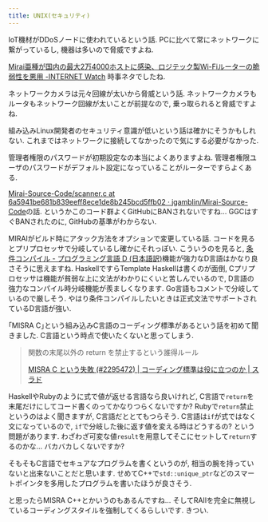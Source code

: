 ```yaml
---
title: UNIX(セキュリティ)
---
```


IoT機材がDDoSノードに使われているという話.
PCに比べて常にネットワークに繋がっているし,
機器は多いので脅威ですよね.

[Mirai亜種が国内の最大2万4000ホストに感染、ロジテック製Wi-Fiルーターの脆弱性を悪用 -INTERNET Watch](https://internet.watch.impress.co.jp/docs/news/1097777.html)
時事ネタでしたね.

ネットワークカメラは元々回線が太いから脅威という話.
ネットワークカメラもルータもネットワーク回線が太いことが前提なので,
乗っ取られると脅威ですよね.

組み込みLinux開発者のセキュリティ意識が低いという話は確かにそうかもしれない.
これまではネットワークに接続してなかったので気にする必要がなかった.

管理者権限のパスワードが初期設定なの本当によくありますよね.
管理者権限ユーザのパスワードがデフォルト設定になっていることがルーターですらよくある.

[Mirai-Source-Code/scanner.c at 6a5941be681b839eeff8ece1de8b245bcd5ffb02 · jgamblin/Mirai-Source-Code](https://github.com/jgamblin/Mirai-Source-Code/blob/6a5941be681b839eeff8ece1de8b245bcd5ffb02/mirai/bot/scanner.c#L123)の話.
というかこのコード群よくGitHubにBANされないですね…
GGCはすぐBANされたのに,
GitHubの基準がわからない.

MIRAIがビルド時にアタック方法をオプションで変更している話.
コードを見るとプリプロセッサで分岐しているし確かにそれっぽい.
こういうのを見ると,
[条件コンパイル - プログラミング言語 D (日本語訳)](http://www.kmonos.net/alang/d/version.html)機能が強力なD言語はかなり良さそうに思えますね.
HaskellですらTemplate Haskellは書くのが面倒,
Cプリプロセッサは機能が貧弱な上に文法がわかりにくいと苦しんでいるので,
D言語の強力なコンパイル時分岐機能が羨ましくなります.
Go言語もコメントで分岐しているので厳しそう.
やはり条件コンパイルしたいときは正式文法でサポートされているD言語が強い.

｢MISRA C｣という組み込みC言語のコーディング標準があるという話を初めて聞きました.
C言語という時点で使いたくないと思ってしまう.

> 関数の末尾以外の return を禁止するという誰得ルール
>
> [MISRA C という失敗 (#2295472) | コーディング標準は役に立つのか | スラド](https://srad.jp/comment/2295472)

HaskellやRubyのように式で値が返せる言語なら良いけれど,
C言語で`return`を末尾だけにしてコード書くのってかなりつらくないですか?
Rubyで`return`禁止というのはよく聞きますが,
C言語だととてもつらそう.
C言語は`if`が式ではなく文になっているので,
`if`で分岐した後に返す値を変える時はどうするの?
という問題があります.
わざわざ可変な値`result`を用意してそこにセットして`return`するのかな…
バカバカしくないですか?

そもそもC言語でセキュアなプログラムを書くというのが,
相当の腕を持っていないと出来ないことだと思います.
せめてC++で`std::unique_ptr`などのスマートポインタを多用したプログラムを書いたほうが良さそう.

と思ったらMISRA C++とかいうのもあるんですね…
そしてRAIIを完全に無視しているコーディングスタイルを強制してくるらしいです.
きつい.
